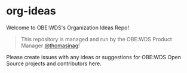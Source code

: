 # org-ideas

Welcome to OBE:WDS's Organization Ideas Repo!

> This repository is managed and run by the OBE:WDS Product Manager [@thomasinag](https://github.com/thomasinag)!

Please create issues with any ideas or suggestions for OBE:WDS Open Source projects and contributors here.
